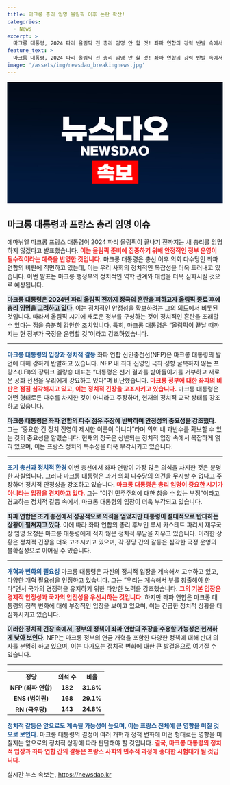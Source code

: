 ```yaml
---
title: 마크롱 총리 임명 올림픽 이후 논란 확산!
categories:
  - News
excerpt: >
  마크롱 대통령, 2024 파리 올림픽 전 총리 임명 안 할 것! 좌파 연합의 강력 반발 속에서 정치적 혼란을 피하려는 결정이 화근을 일으켰다. 총리 인선 지연에 숨겨진 의도는 무엇일까?
feature_text: >
  마크롱 대통령, 2024 파리 올림픽 전 총리 임명 안 할 것! 좌파 연합의 강력 반발 속에서 정치적 혼란을 피하려는 결정이 화근을 일으켰다. 총리 인선 지연에 숨겨진 의도는 무엇일까?
image: '/assets/img/newsdao_breakingnews.jpg'
---
```


<p><img src="/assets/img/newsdao_breakingnews.jpg" alt="implanttips 속보" /></p>

<h2 data-ke-size="size26">마크롱 대통령과 프랑스 총리 임명 이슈</h2>

<p data-ke-size="size16">에마뉘엘 마크롱 프랑스 대통령이 2024 파리 올림픽이 끝나기 전까지는 새 총리를 임명하지 않겠다고 발표했습니다. <b><span style="color: #ee2323;">이는 올림픽 준비에 집중하기 위해 안정적인 정부 운영이 필수적이라는 예측을 반영한 것입니다.</span></b> 마크롱 대통령은 총선 이후 의회 다수당인 좌파 연합의 비판에 직면하고 있는데, 이는 우리 사회의 정치적인 복잡성을 더욱 드러내고 있습니다. 이번 발표는 마크롱 행정부의 정치적인 역학 관계와 대립을 더욱 심화시킬 것으로 예상됩니다.</p>

<p data-ke-size="size16"><b><span style="background-color: #21538527;">마크롱 대통령은 2024년 파리 올림픽 전까지 정국의 혼란을 피하고자 올림픽 종료 후에 총리 임명을 고려하고 있다</span></b>. 이는 정치적인 안정성을 확보하려는 그의 의도에서 비롯된 것입니다. 따라서 올림픽 시기에 새로운 정부를 구성하는 것이 정치적인 혼란을 초래할 수 있다는 점을 충분히 감안한 조치입니다. 특히, 마크롱 대통령은 “올림픽이 끝날 때까지는 현 정부가 국정을 운영할 것”이라고 강조하였습니다.</p>

<hr>

<p><b><span style="color: #1a5490;">마크롱 대통령의 입장과 정치적 갈등</span></b> 좌파 연합 신민중전선(NFP)은 마크롱 대통령의 발언에 대해 강하게 반발하고 있습니다. NFP 내 최대 진영인 극좌 성향 굴복하지 않는 프랑스(LFI)의 장뤼크 멜랑숑 대표는 “대통령은 선거 결과를 받아들이기를 거부하고 새로운 공화 전선을 우리에게 강요하고 있다”며 비난했습니다. <b><span style="color: #ee2323;">마크롱 정부에 대한 좌파의 비판은 점점 심각해지고 있고, 이는 정치적 긴장을 고조시키고 있습니다.</span></b> 마크롱 대통령은 어떤 형태로든 다수를 차지한 것이 아니라고 주장하며, 현재의 정치적 교착 상태를 강조하고 있습니다.</p></p>

<p data-ke-size="size16"><b><span style="background-color: #21538527;">마크롱 대통령은 좌파 연합의 다수 점유 주장에 반박하며 안정성의 중요성을 강조했다</span></b>. 그는 “중요한 건 정치 진영이 제시한 이름이 아니다”라며 의회 내 과반수를 확보할 수 있는 것의 중요성을 알렸습니다. 현재의 정국은 상반되는 정치적 입장 속에서 복잡하게 얽혀 있으며, 이는 프랑스 정치의 특수성을 더욱 부각시키고 있습니다.</p>

<hr>

<p><b><span style="color: #1a5490;">조기 총선과 정치적 환경</span></b> 이번 총선에서 좌파 연합이 가장 많은 의석을 차지한 것은 분명한 사실입니다. 그러나 마크롱 대통령은 과거 의회 다수당의 의견을 무시할 수 없다고 주장하며 정치적 안정성을 강조하고 있습니다. <b><span style="color: #ee2323;">마크롱 대통령은 총리 임명이 중요한 시기가 아니라는 입장을 견지하고 있다.</span></b> 그는 “이건 민주주의에 대한 참을 수 없는 부정”이라고 경고하는 정치적 갈등 속에서, 마크롱 대통령의 입장이 더욱 부각되고 있습니다.</p></p>

<p data-ke-size="size16"><b><span style="background-color: #21538527;">좌파 연합은 조기 총선에서 성공적으로 의석을 얻었지만 대통령이 절대적으로 반대하는 상황이 펼쳐지고 있다</span></b>. 이에 따라 좌파 연합의 총리 후보인 루시 카스테트 파리시 재무국장 임명 요청은 마크롱 대통령에게 적지 않은 정치적 부담을 지우고 있습니다. 이러한 상황은 정치적 긴장을 더욱 고조시키고 있으며, 각 정당 간의 갈등은 심각한 국정 운영의 불확실성으로 이어질 수 있습니다.</p>

<hr>

<p><b><span style="color: #1a5490;">개혁과 변화의 필요성</span></b> 마크롱 대통령은 자신의 정치적 입장을 계속해서 고수하고 있고, 다양한 개혁 필요성을 인정하고 있습니다. 그는 “우리는 계속해서 부를 창출해야 한다”면서 국가의 경쟁력을 유지하기 위한 다양한 노력을 강조했습니다. <b><span style="color: #ee2323;">그의 기본 입장은 경제적 안정성과 국가의 안전성을 우선시하는 것입니다.</span></b> 하지만 좌파 연합은 마크롱 대통령의 정책 변화에 대해 부정적인 입장을 보이고 있으며, 이는 긴급한 정치적 상황을 더 심화시키고 있습니다.</p></p>

<p data-ke-size="size16"><b><span style="background-color: #21538527;">이러한 정치적 긴장 속에서, 정부의 정책이 좌파 연합의 주장을 수용할 가능성은 현저하게 낮아 보인다</span></b>. NFP는 마크롱 정부의 연금 개혁을 포함한 다양한 정책에 대해 반대 의사를 분명히 하고 있으며, 이는 다가오는 정치적 변화에 대한 큰 발걸음으로 여겨질 수 있습니다. </p>

<hr>

<table style="width: 100%; border-collapse: collapse;">
<tr>
<td style="text-align: center; height: 17px;">
<b>정당</b>
</td>
<td style="text-align: center; height: 17px;">
<b>의석 수</b>
</td>
<td style="text-align: center; height: 17px;">
<b>비율</b>
</td>
</tr>
<tr>
<td style="text-align: center; height: 17px;">
<b>NFP (좌파 연합)</b>
</td>
<td style="text-align: center; height: 17px;">
<b>182</b>
</td>
<td style="text-align: center; height: 17px;">
<b>31.6%</b>
</td>
</tr>
<tr>
<td style="text-align: center; height: 17px;">
<b>ENS (범여권)</b>
</td>
<td style="text-align: center; height: 17px;">
<b>168</b>
</td>
<td style="text-align: center; height: 17px;">
<b>29.1%</b>
</td>
</tr>
<tr>
<td style="text-align: center; height: 17px;">
<b>RN (극우당)</b>
</td>
<td style="text-align: center; height: 17px;">
<b>143</b>
</td>
<td style="text-align: center; height: 17px;">
<b>24.8%</b>
</td>
</tr>
</table>

<p><b><span style="color: #1a5490;">정치적 갈등은 앞으로도 계속될 가능성이 높으며, 이는 프랑스 전체에 큰 영향을 미칠 것으로 보인다.</span></b> 마크롱 대통령의 결정이 여러 개혁과 정책 변화에 어떤 형태로든 영향을 미칠지는 앞으로의 정치적 상황에 따라 판단해야 할 것입니다. <b><span style="color: #ee2323;">결국, 마크롱 대통령의 정치적 입장과 좌파 연합 간의 갈등은 프랑스 사회의 민주적 과정에 중대한 시험대가 될 것입니다.</span></b> </p>
실시간 뉴스 속보는, <a href="https://newsdao.kr" rel="dofollow">https://newsdao.kr</a>



